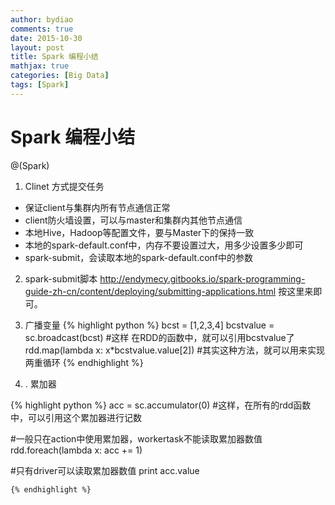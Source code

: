 ```yaml
---
author: bydiao
comments: true
date: 2015-10-30
layout: post
title: Spark 编程小结
mathjax: true
categories: [Big Data]
tags: [Spark]
---
```


# Spark 编程小结
@(Spark)

1. Clinet 方式提交任务
* 保证client与集群内所有节点通信正常
* client防火墙设置，可以与master和集群内其他节点通信
* 本地Hive，Hadoop等配置文件，要与Master下的保持一致
* 本地的spark-default.conf中，内存不要设置过大，用多少设置多少即可
* spark-submit，会读取本地的spark-default.conf中的参数

2. spark-submit脚本
http://endymecy.gitbooks.io/spark-programming-guide-zh-cn/content/deploying/submitting-applications.html
按这里来即可。


3. 广播变量
{% highlight python %} 
bcst = [1,2,3,4]
bcstvalue = sc.broadcast(bcst)
#这样 在RDD的函数中，就可以引用bcstvalue了
rdd.map(lambda x: x*bcstvalue.value[2])
#其实这种方法，就可以用来实现两重循环
{% endhighlight %}


4. . 累加器

{% highlight python %} 
acc = sc.accumulator(0)
#这样，在所有的rdd函数中，可以引用这个累加器进行记数

#一般只在action中使用累加器，workertask不能读取累加器数值
rdd.foreach(lambda x: acc += 1)

#只有driver可以读取累加器数值
print acc.value
``` 
{% endhighlight %}